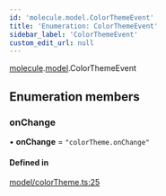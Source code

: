 ```yaml
---
id: 'molecule.model.ColorThemeEvent'
title: 'Enumeration: ColorThemeEvent'
sidebar_label: 'ColorThemeEvent'
custom_edit_url: null
---
```


[molecule](../namespaces/molecule).[model](../namespaces/molecule.model).ColorThemeEvent

## Enumeration members

### onChange

• **onChange** = `"colorTheme.onChange"`

#### Defined in

[model/colorTheme.ts:25](https://github.com/DTStack/molecule/blob/3e6bc450/src/model/colorTheme.ts#L25)
